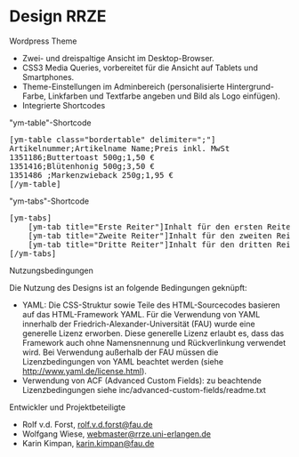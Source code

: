 Design RRZE
===========

Wordpress Theme

* Zwei- und dreispaltige Ansicht im Desktop-Browser. 
* CSS3 Media Queries, vorbereitet für die Ansicht auf Tablets und Smartphones. 
* Theme-Einstellungen im Adminbereich (personalisierte Hintergrund-Farbe, Linkfarben und Textfarbe angeben und Bild als Logo einfügen).
* Integrierte Shortcodes

"ym-table"-Shortcode
<pre>
[ym-table class="bordertable" delimiter=";"]
Artikelnummer;Artikelname Name;Preis inkl. MwSt
1351186;Buttertoast 500g;1,50 €
1351416;Blütenhonig 500g;3,50 €
1351486 ;Markenzwieback 250g;1,95 €
[/ym-table]
</pre>

"ym-tabs"-Shortcode
<pre>
[ym-tabs]
    [ym-tab title="Erste Reiter"]Inhalt für den ersten Reiter geht hier.[/ym-tab]
    [ym-tab title="Zweite Reiter"]Inhalt für den zweiten Reiter geht hier.[/ym-tab]
    [ym-tab title="Dritte Reiter"]Inhalt für den dritten Reiter geht hier.[/ym-tab]
[/ym-tabs]
</pre>

Nutzungsbedingungen

Die Nutzung des Designs ist an folgende Bedingungen geknüpft:

- YAML: Die CSS-Struktur sowie Teile des HTML-Sourcecodes basieren auf das HTML-Framework YAML. Für die Verwendung von YAML innerhalb der Friedrich-Alexander-Universität (FAU) wurde eine generelle Lizenz erworben. Diese generelle Lizenz erlaubt es, dass das Framework auch ohne Namensnennung und Rückverlinkung verwendet wird. Bei Verwendung außerhalb der FAU müssen die Lizenzbedingungen von YAML beachtet werden (siehe http://www.yaml.de/license.html).
- Verwendung von ACF (Advanced Custom Fields): zu beachtende Lizenzbedingungen siehe inc/advanced-custom-fields/readme.txt 


Entwickler und Projektbeteiligte

- Rolf v.d. Forst, rolf.v.d.forst@fau.de
- Wolfgang Wiese, webmaster@rrze.uni-erlangen.de
- Karin Kimpan, karin.kimpan@fau.de
